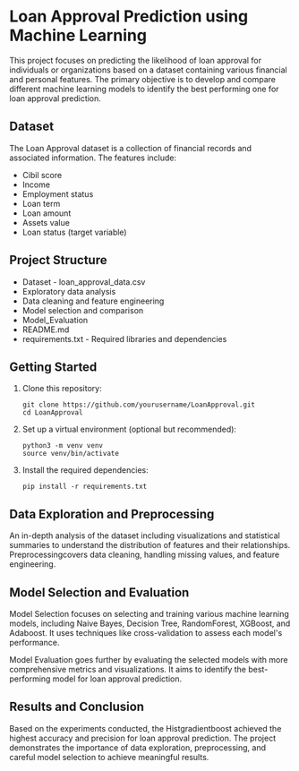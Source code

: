 # Loan Approval Prediction using Machine Learning

This project focuses on predicting the likelihood of loan approval for individuals or organizations based on a dataset containing various financial and personal features. The primary objective is to develop and compare different machine learning models to identify the best performing one for loan approval prediction.

## Dataset

The Loan Approval dataset is a collection of financial records and associated information. The features include:
- Cibil score
- Income
- Employment status
- Loan term
- Loan amount
- Assets value
- Loan status (target variable)

## Project Structure
   
- Dataset - loan_approval_data.csv
- Exploratory data analysis
- Data cleaning and feature engineering
- Model selection and comparison
- Model_Evaluation
- README.md                        
- requirements.txt - Required libraries and dependencies

## Getting Started

1. Clone this repository:
   ```
   git clone https://github.com/yourusername/LoanApproval.git
   cd LoanApproval
   ```

2. Set up a virtual environment (optional but recommended):
   ```
   python3 -m venv venv
   source venv/bin/activate
   ```

3. Install the required dependencies:
   ```
   pip install -r requirements.txt
   ```

## Data Exploration and Preprocessing

An in-depth analysis of the dataset including visualizations and statistical summaries to understand the distribution of features and their relationships. Preprocessingcovers data cleaning, handling missing values, and feature engineering.

## Model Selection and Evaluation

Model Selection focuses on selecting and training various machine learning models, including Naive Bayes, Decision Tree, RandomForest, XGBoost, and Adaboost. It uses techniques like cross-validation to assess each model's performance.

Model Evaluation goes further by evaluating the selected models with more comprehensive metrics and visualizations. It aims to identify the best-performing model for loan approval prediction.

## Results and Conclusion

Based on the experiments conducted, the Histgradientboost achieved the highest accuracy and precision for loan approval prediction. The project demonstrates the importance of data exploration, preprocessing, and careful model selection to achieve meaningful results.